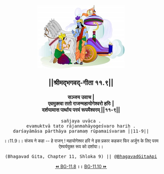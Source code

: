 <center><img src="../../asset/BG.png" alt="#API #bhagavadgitaapi #slok #nodejs #js #api #gitaapi #krishna #hinduism #vedic #ISKCON #shreemadbhagavadgita #technology"/>
<h2>||श्रीमद्‍भगवद्‍-गीता ११.९||</h2>
<h3>सञ्जय उवाच |<br/>एवमुक्त्वा ततो राजन्महायोगेश्वरो हरिः |<br/>दर्शयामास पार्थाय परमं रूपमैश्वरम् ||११-९||</h3>
<pre>sañjaya uvāca .<br/>evamuktvā tato rājanmahāyogeśvaro hariḥ .<br/>darśayāmāsa pārthāya paramaṃ rūpamaiśvaram ||11-9||</pre>
<p>।।11.9।। संजय ने कहा -- हे राजन् ! महायोगेश्वर हरि ने इस प्रकार कहकर फिर अर्जुन के लिए परम ऐश्वर्ययुक्त रूप को दर्शाया।।</p>
<pre>(Bhagavad Gita, Chapter 11, Shloka 9) || <a href="https://twitter.com/bhagavadgitaapi">@BhagavadGitaApi</a></pre><a href="../../11/8">⏪  BG-11.8</a><b>        ।।        </b><a href="../../11/10">BG-11.10  ⏩</a></center>
